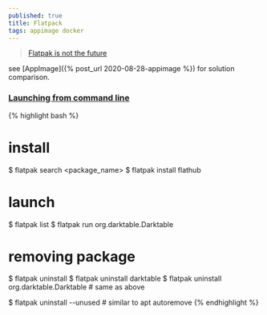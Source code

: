 ```yaml
---
published: true
title: Flatpack
tags: appimage docker
---
```

> [	Flatpak is not the future](https://news.ycombinator.com/item?id=37210397) 

see [AppImage]({% post_url 2020-08-28-appimage %}) for solution comparison.

### [Launching from command line](https://linuxhandbook.com/flatpak-install-package/)

{% highlight bash %}
# install
$ flatpak search <package_name>
$ flatpak install flathub <Application ID>

# launch
$ flatpak list 
$ flatpak run org.darktable.Darktable 

# removing package
$ flatpak uninstall <application-ID>
$ flatpak uninstall darktable
$ flatpak uninstall org.darktable.Darktable		# same as above

$ flatpak uninstall --unused     #  similar to apt autoremove 
{% endhighlight %}
